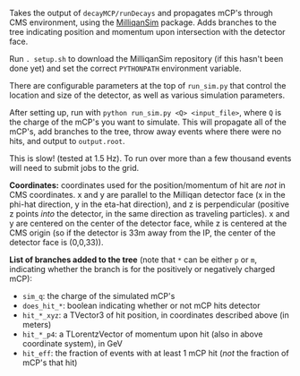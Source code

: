 Takes the output of `decayMCP/runDecays` and propagates mCP's through CMS environment,
using the [MilliqanSim](https://github.com/bjmarsh/MilliqanSim/tree/master) package.
Adds branches to the tree indicating position and momentum upon intersection with the detector face.

Run `. setup.sh` to download the MilliqanSim repository (if this hasn't been done yet)
and set the correct `PYTHONPATH` environment variable.

There are configurable parameters at the top of `run_sim.py` that control the location
and size of the detector, as well as various simulation parameters.

After setting up, run with `python run_sim.py <Q> <input_file>`, where `Q` is the charge
of the mCP's you want to simulate. This will propagate all of the mCP's, add branches
to the tree, throw away events where there were no hits, and output to `output.root`.

This is slow! (tested at 1.5 Hz). To run over more than a few thousand events will 
need to submit jobs to the grid.

**Coordinates:** coordinates used for the position/momentum of hit are *not* in CMS coordinates.
x and y are parallel to the Milliqan detector face (x in the phi-hat direction, y in the eta-hat direction), 
and z is perpendicular (positive z points *into* the detector, in the same direction as traveling particles).
x and y are centered on the center of the detector face, while z is centered at the CMS origin
(so if the detector is 33m away from the IP, the center of the detector face is (0,0,33)).

**List of branches added to the tree** (note that `*` can be either `p` or `m`, indicating
whether the branch is for the positively or negatively charged mCP):
* `sim_q`: the charge of the simulated mCP's
* `does_hit_*`: boolean indicating whether or not mCP hits detector
* `hit_*_xyz`: a TVector3 of hit position, in coordinates described above (in meters)
* `hit_*_p4`: a TLorentzVector of momentum upon hit (also in above coordinate system), in GeV
* `hit_eff`: the fraction of events with at least 1 mCP hit (*not* the fraction of mCP's that hit)

